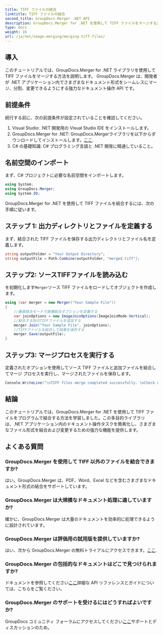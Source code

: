 ```yaml
---
title: TIFF ファイルの結合
linktitle: TIFF ファイルの結合
second_title: GroupDocs.Merger .NET API
description: GroupDocs.Merger for .NET を使用して TIFF ファイルをマージする方法を学びます。 .NET アプリケーション内でドキュメントをシームレスに結合、分割、変更します。
type: docs
weight: 16
url: /ja/net/image-merging/merging-tiff-files/
---
```

## 導入
このチュートリアルでは、GroupDocs.Merger for .NET ライブラリを使用して TIFF ファイルをマージする方法を説明します。 GroupDocs.Merger は、開発者が .NET アプリケーション内でさまざまなドキュメント形式をシームレスにマージ、分割、変更できるようにする強力なドキュメント操作 API です。
## 前提条件
続行する前に、次の前提条件が設定されていることを確認してください。
1. Visual Studio: .NET 開発用の Visual Studio IDE をインストールします。
2. GroupDocs.Merger for .NET: GroupDocs.Mergerライブラリを以下からダウンロードしてインストールします。[ここ](https://releases.groupdocs.com/merger/net/).
3. C# の基礎知識: C# プログラミング言語と .NET 開発に精通していること。

## 名前空間のインポート
まず、C# プロジェクトに必要な名前空間をインポートします。
```csharp
using System; 
using GroupDocs.Merger;
using System.IO;
```

GroupDocs.Merger for .NET を使用して TIFF ファイルを結合するには、次の手順に従います。
## ステップ 1: 出力ディレクトリとファイルを定義する
まず、結合された TIFF ファイルを保存する出力ディレクトリとファイル名を定義します。
```csharp
string outputFolder = "Your Output Directory";
string outputFile = Path.Combine(outputFolder, "merged.tiff");
```
## ステップ2: ソースTIFFファイルを読み込む
を初期化します`Merger`ソース TIFF ファイルをロードしてオブジェクトを作成します。
```csharp
using (var merger = new Merger("Your Sample File"))
{
    //垂直結合モードで画像結合オプションを定義する
    var joinOptions = new ImageJoinOptions(ImageJoinMode.Vertical);
    //結合する別のTIFFファイルを追加する
    merger.Join("Your Sample File", joinOptions);
    //TIFFファイルを結合して結果を保存する
    merger.Save(outputFile);
}
```
## ステップ3: マージプロセスを実行する
定義されたオプションを使用してソース TIFF ファイルと追加ファイルを結合してマージ プロセスを実行し、マージされたファイルを保存します。
```csharp
Console.WriteLine("\nTIFF files merge completed successfully. \nCheck output in {0}", outputFolder);
```

## 結論
このチュートリアルでは、GroupDocs.Merger for .NET を使用して TIFF ファイルをプログラムで結合する方法を学習しました。この多目的ライブラリは、.NET アプリケーション内のドキュメント操作タスクを簡素化し、さまざまなファイル形式を結合および変更するための強力な機能を提供します。

## よくある質問
### GroupDocs.Merger を使用して TIFF 以外のファイルを結合できますか?
はい。GroupDocs.Merger は、PDF、Word、Excel などを含むさまざまなドキュメント形式の結合をサポートしています。
### GroupDocs.Merger は大規模なドキュメント処理に適していますか?
確かに、GroupDocs.Merger は大量のドキュメントを効率的に処理できるように設計されています。
### GroupDocs.Merger は評価用の試用版を提供していますか?
はい、次から GroupDocs.Merger の無料トライアルにアクセスできます。[ここ](https://releases.groupdocs.com/).
### GroupDocs.Merger の包括的なドキュメントはどこで見つけられますか?
ドキュメントを参照してください[ここ](https://reference.groupdocs.com/merger/net/)詳細な API リファレンスとガイドについては、こちらをご覧ください。
### GroupDocs.Merger のサポートを受けるにはどうすればよいですか?
 GroupDocs コミュニティ フォーラムにアクセスしてください[ここ](https://forum.groupdocs.com/c/merger/32)サポートとディスカッションのため。